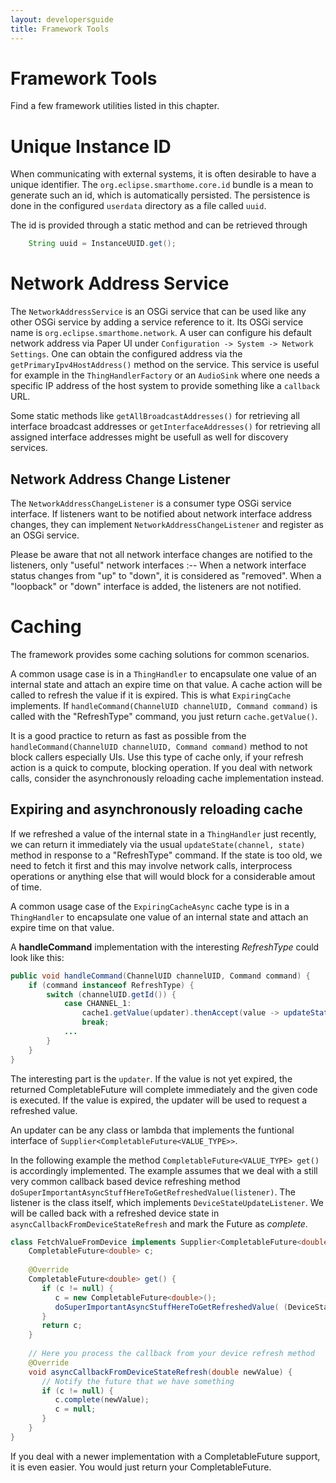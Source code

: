 ```yaml
---
layout: developersguide
title: Framework Tools
---
```


# Framework Tools

Find a few framework utilities listed in this chapter.

# Unique Instance ID

When communicating with external systems, it is often desirable to have a unique identifier.
The `org.eclipse.smarthome.core.id` bundle is a mean to generate such an id, which is automatically persisted.
The persistence is done in the configured `userdata` directory as a file called `uuid`.

The id is provided through a static method and can be retrieved through

```java
    String uuid = InstanceUUID.get();
```

# Network Address Service

The `NetworkAddressService` is an OSGi service that can be used like any other OSGi service by adding a service reference to it. Its OSGi service name is `org.eclipse.smarthome.network`.
A user can configure his default network address via Paper UI under `Configuration -> System -> Network Settings`.
One can obtain the configured address via the `getPrimaryIpv4HostAddress()` method on the service.
This service is useful for example in the `ThingHandlerFactory` or an `AudioSink` where one needs a specific IP address of the host system to provide something like a `callback` URL.

Some static methods like `getAllBroadcastAddresses()` for retrieving all interface broadcast addresses or `getInterfaceAddresses()` for retrieving all assigned interface addresses might be usefull as well for discovery services.

## Network Address Change Listener

The `NetworkAddressChangeListener` is a consumer type OSGi service interface. If listeners want to be notified about network interface address changes, they can implement `NetworkAddressChangeListener` and register as an OSGi service.

Please be aware that not all network interface changes are notified to the listeners, only "useful" network interfaces :--
When a network interface status changes from "up" to "down", it is considered as "removed".
When a "loopback" or "down" interface is added, the listeners are not notified.

# Caching

The framework provides some caching solutions for common scenarios.

A common usage case is in a `ThingHandler` to encapsulate one value of an internal state and attach an expire time on that value. A cache action will be called to refresh the value if it is expired. This is what `ExpiringCache` implements. If `handleCommand(ChannelUID channelUID, Command command)` is called with the "RefreshType" command, you just return `cache.getValue()`. 

It is a good practice to return as fast as possible from the `handleCommand(ChannelUID channelUID, Command command)` method to not block callers especially UIs.
Use this type of cache only, if your refresh action is a quick to compute, blocking operation. If you deal with network calls, consider the asynchronously reloading cache implementation instead.

## Expiring and asynchronously reloading cache

If we refreshed a value of the internal state in a `ThingHandler` just recently, we can return it immediately via the usual `updateState(channel, state)` method in response to a "RefreshType" command.
If the state is too old, we need to fetch it first and this may involve network calls, interprocess operations or anything else that will would block for a considerable amout of time.

A common usage case of the `ExpiringCacheAsync` cache type is in a `ThingHandler` to encapsulate one value of an internal state and attach an expire time on that value.


A **handleCommand** implementation with the interesting *RefreshType* could look like this:

```java
public void handleCommand(ChannelUID channelUID, Command command) {
    if (command instanceof RefreshType) {
        switch (channelUID.getId()) {
            case CHANNEL_1:
                cache1.getValue(updater).thenAccept(value -> updateState(CHANNEL_1, value));
                break;
            ...
        }
    }
}
```

The interesting part is the `updater`.
If the value is not yet expired, the returned CompletableFuture will complete immediately and the given code is executed.
If the value is expired, the updater will be used to request a refreshed value.

An updater can be any class or lambda that implements the funtional interface of `Supplier<CompletableFuture<VALUE_TYPE>>`.

In the following example the method `CompletableFuture<VALUE_TYPE> get()` is accordingly implemented.
The example assumes that we deal
with a still very common callback based device refreshing method `doSuperImportantAsyncStuffHereToGetRefreshedValue(listener)`.
The listener is the class
itself, which implements `DeviceStateUpdateListener`.
We will be called back with a refreshed device state in `asyncCallbackFromDeviceStateRefresh`
and mark the Future as *complete*.

```java
class FetchValueFromDevice implements Supplier<CompletableFuture<double>>, DeviceStateUpdateListener {
    CompletableFuture<double> c;
    
    @Override
    CompletableFuture<double> get() {
       if (c != null) {
          c = new CompletableFuture<double>();
          doSuperImportantAsyncStuffHereToGetRefreshedValue( (DeviceStateUpdateListener)this );
       }
       return c;
    }
    
    // Here you process the callback from your device refresh method
    @Override
    void asyncCallbackFromDeviceStateRefresh(double newValue) {
       // Notify the future that we have something
       if (c != null) {
          c.complete(newValue);
          c = null;
       }
    }
}
```
If you deal with a newer implementation with a CompletableFuture support, it is even easier.
You would just return your CompletableFuture.
